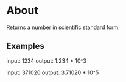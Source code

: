 # About
Returns a number in scientific standard form.

## Examples

input: 1234
output: 1.234 * 10^3

input: 371020
output: 3.71020 * 10^5
